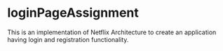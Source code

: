# loginPageAssignment
This is an implementation of Netflix Architecture to create an application having login and registration functionality.
